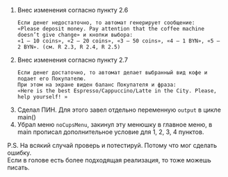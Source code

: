<ol>
	<li>Внес изменения согласно пункту 2.6 <br></li>

```text
Если денег недостаточно, то автомат генерирует сообщение: 
«Please deposit money. Pay attention that the coffee machine doesn’t give change» и кнопки выбора: 
«1 – 10 coins», «2 – 20 coins», «3 – 50 coins», «4 – 1 BYN», «5 –   2 BYN». (см. R 2.3, R 2.4, R 2.5)
```

<li>Внес изменения согласно пункту 2.7 <br></li>

```text
Если денег достаточно, то автомат делает выбранный вид кофе и подает его Покупателю. 
При этом на экране виден баланс Покупателя и фраза:
«Here is the best Espresso/Cappuccino/Latte in the City. Please, help yourself! » 
```

<li>Сделал ПИН. Для этого завел отдельно переменную <code>output</code> в цикле main()</li>
<li>Убрал меню <code>noCupsMenu</code>, закинул эту менюшку в главное меню, 
в main прописал дополнительное условие для 1, 2, 3, 4 пунктов.</li>
</ol>

P.S. На всякий случай проверь и потестируй. Потому что мог сделать ошибку. \
Если в голове есть более подходящая реализация, то тоже можешь писать.

